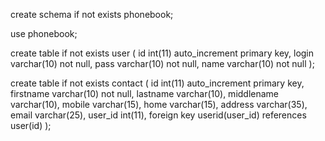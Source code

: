 create schema if not exists phonebook;

use phonebook;

create table if not exists user (
  id int(11) auto_increment primary key,
  login varchar(10) not null,
  pass varchar(10) not null,
  name varchar(10) not null
);

create table if not exists contact (
  id int(11) auto_increment primary key,
  firstname varchar(10) not null,
  lastname varchar(10),
  middlename varchar(10),
  mobile varchar(15),
  home varchar(15),
  address varchar(35),
  email varchar(25),
  user_id int(11),
  foreign key userid(user_id)
  references user(id)
);

